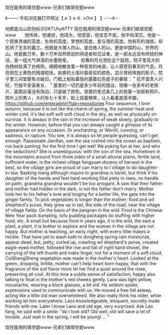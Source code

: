 现在能用的填空题www-兄弟们做填空题www

《——✅手机浏览器打开网沚【ａ３ｅ６. cOm 】 】✅—》--

地都是瓜山防伪标识GKTUhy67TY
现在能用的填空题www-兄弟们做填空题www　　他伟岸，他谦逊，他阔大，他宽容，他坚忍不拔，他平和深沉，他是一个民族灵魂的高度，生命的高度，梦想的高度，爱与恨的高度。他有形的海拔，却彪炳了无言的矗立。他既是大理人的山，是白族人的山，更是中国的山，世界的山。他是数万年，数十万年自然奇迹的缔造者和见证者，是一部永远没有终结的神话，是一组大气淋漓的水墨绝笔。
　　初春的月光洒在这个庭院，院子里高大的白杨树挂满了白杨狗，细细地散发着一种苦苦的味道，让人感受到春天的气息。月亮照在土黄色的残墙短垣，剥离的土墙衬着斑驳的颜色，显示曾经辉煌的影子。院子里三间堂屋有点破旧，门框上粘贴着隐约露着红色底子的春联：＂花开富贵人兴旺，竹报平安富寿长．＂屋里的一切仍是多少年前的摆设，很像一张多年的老照片，画面丝毫没有改动，只是破了颜色。堂屋的老式条几上的放着一张崭新照片，照片上的男人，大约有七十多岁，脸上挂着微笑，让人看着直感辛酸。
https://github.com/enteradmin?tab=repositories
Four sequence, I love autumn, because it is not like the charm of spring, the summer heat and winter cold, it's like soft soft soft cloud in the sky, as well as physically on survival.
It is always in the rain in the increase of weak slowly, gradually to the winter.
However, before that you can always caught a glimpse of its appearance on any occasion.
Or enchanting, or WenXi, cunning, or sadness, or rapture.
You see, it is always so let people guessing, can't get enough.
Passionate JianRan, see the sea rushed into the ocean as baptism, run back panting: for the first time I get wet!
We poking fun at her, and who the seductions?
She is unambiguous: with the son of the sea.
Hometown in the mountains around from three sides of a small alluvial plains, fertile land, sufficient water, is the richest village fangyuan dozens of harvest in the best, so the village girls are proud of can marry to I village to do daughter-in-law.
Basking niang although inquire to grandma is harsh, but think if his daughter of the hands and feet hard-working filial piety in-laws, no handle on palm, grandma grandma wouldn't be too arrogant.
A saw that their father and mother had hidden in the dark, is not the father don't marry.
Mother took her to his father's love and longing for a better life, the gate into the ginger family.
To pick vegetables is longer than the mother: food and wil shepherd's purse, they grew up in tail, the side of the road, near the village of village fields.
On the basis of the jiangnan in the wild.
Food is the Chinese New Year pack dumpling, tofu pudding packages do stuffing with higher food, etc.
A small but because food in years ago, it is the wild, the east a plant, a plant, it is bother to explore and the woman in the village are not happy.
But mother is teaching, an early night, with every little makes a mickle.
That have yet to wash bath to dongfeng spring rain moisturize, appear dead, but, petty, curled up, crawling wil shepherd's purse, created eagle-eyed mother, followed the rise and fall of right hand shovel, the carrying of the left thumb and index finger, not for a moment of a soft cloud, CuiShengSheng vegetation was made in the mother's heart.
Looked at the green, dropping, brittle, mother can't help heart born happy, that with the fragrance of the soil flavor more let her find a quiet around the nose, preserving all cool.
At this time a subtle sense of satisfaction, happy also talking to float in the mother's red cheeks gently.
Laos was light yellow, moustache, wearing a black glasses, a bit old.
He seldom spoke, expressions used to communicate with us.
He moved a free fall asleep, acting like a little old man overwhelmed.
We also really think his older, while working let him everywhere.
Laos knowledgeable, eloquent, secretly made friends with me.
Later I know Laos and old age, very surprised.
Ask Lao fang, he said with a smile: "do I look old?
Old well, old will save a lot of trouble.
Just wait in the spring, I will be young!
...
"




现在能用的填空题www-兄弟们做填空题www
